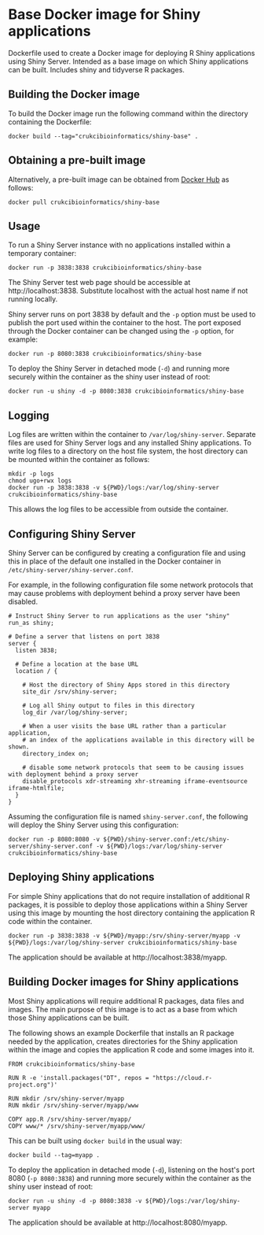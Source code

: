 Base Docker image for Shiny applications
========================================

Dockerfile used to create a Docker image for deploying R Shiny applications
using Shiny Server. Intended as a base image on which Shiny applications can be
built. Includes shiny and tidyverse R packages.


## Building the Docker image

To build the Docker image run the following command within the directory
containing the Dockerfile:

```
docker build --tag="crukcibioinformatics/shiny-base" .
```


## Obtaining a pre-built image

Alternatively, a pre-built image can be obtained from
[Docker Hub](https://hub.docker.com/r/crukcibioinformatics/shiny-base/)
as follows:

```
docker pull crukcibioinformatics/shiny-base
```


## Usage

To run a Shiny Server instance with no applications installed within a temporary
container:

```
docker run -p 3838:3838 crukcibioinformatics/shiny-base
```

The Shiny Server test web page should be accessible at http://localhost:3838.
Substitute localhost with the actual host name if not running locally.

Shiny server runs on port 3838 by default and the `-p` option must be used to
publish the port used within the container to the host. The port exposed through
the Docker container can be changed using the `-p` option, for example:

```
docker run -p 8080:3838 crukcibioinformatics/shiny-base
```

To deploy the Shiny Server in detached mode (`-d`) and running more securely
within the container as the shiny user instead of root:

```
docker run -u shiny -d -p 8080:3838 crukcibioinformatics/shiny-base
```


## Logging

Log files are written within the container to `/var/log/shiny-server`. Separate
files are used for Shiny Server logs and any installed Shiny applications. To
write log files to a directory on the host file system, the host directory can
be mounted within the container as follows:

```
mkdir -p logs
chmod ugo+rwx logs
docker run -p 3838:3838 -v ${PWD}/logs:/var/log/shiny-server crukcibioinformatics/shiny-base
```

This allows the log files to be accessible from outside the container.


## Configuring Shiny Server

Shiny Server can be configured by creating a configuration file and using this
in place of the default one installed in the Docker container in
`/etc/shiny-server/shiny-server.conf`.

For example, in the following configuration file some network protocols that may
cause problems with deployment behind a proxy server have been disabled.

```
# Instruct Shiny Server to run applications as the user "shiny"
run_as shiny;

# Define a server that listens on port 3838
server {
  listen 3838;

  # Define a location at the base URL
  location / {

    # Host the directory of Shiny Apps stored in this directory
    site_dir /srv/shiny-server;

    # Log all Shiny output to files in this directory
    log_dir /var/log/shiny-server;

    # When a user visits the base URL rather than a particular application,
    # an index of the applications available in this directory will be shown.
    directory_index on;

    # disable some network protocols that seem to be causing issues with deployment behind a proxy server
    disable_protocols xdr-streaming xhr-streaming iframe-eventsource iframe-htmlfile;
  }
}
```

Assuming the configuration file is named `shiny-server.conf`, the following will
deploy the Shiny Server using this configuration:

```
docker run -p 8080:8080 -v ${PWD}/shiny-server.conf:/etc/shiny-server/shiny-server.conf -v ${PWD}/logs:/var/log/shiny-server crukcibioinformatics/shiny-base
```


## Deploying Shiny applications

For simple Shiny applications that do not require installation of additional R
packages, it is possible to deploy those applications within a Shiny Server
using this image by mounting the host directory containing the application R
code within the container.

```
docker run -p 3838:3838 -v ${PWD}/myapp:/srv/shiny-server/myapp -v ${PWD}/logs:/var/log/shiny-server crukcibioinformatics/shiny-base
```

The application should be available at http://localhost:3838/myapp.


## Building Docker images for Shiny applications

Most Shiny applications will require additional R packages, data files and
images. The main purpose of this image is to act as a base from which those
Shiny applications can be built.

The following shows an example Dockerfile that installs an R package needed by
the application, creates directories for the Shiny application within the image
and copies the application R code and some images into it.

```
FROM crukcibioinformatics/shiny-base

RUN R -e 'install.packages("DT", repos = "https://cloud.r-project.org")'

RUN mkdir /srv/shiny-server/myapp
RUN mkdir /srv/shiny-server/myapp/www

COPY app.R /srv/shiny-server/myapp/
COPY www/* /srv/shiny-server/myapp/www/
```

This can be built using `docker build` in the usual way:

```
docker build --tag=myapp .
```

To deploy the application in detached mode (`-d`), listening on the host's port
8080 (`-p 8080:3838`) and running more securely within the container as the shiny
user instead of root:

```
docker run -u shiny -d -p 8080:3838 -v ${PWD}/logs:/var/log/shiny-server myapp
```

The application should be available at http://localhost:8080/myapp.


